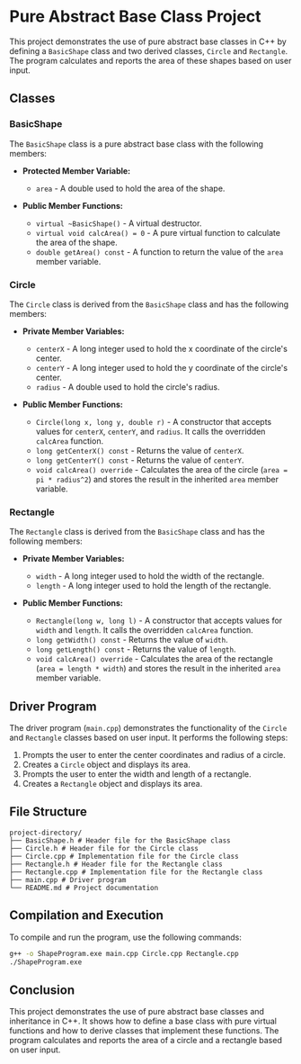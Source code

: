 # Pure Abstract Base Class Project

This project demonstrates the use of pure abstract base classes in C++ by defining a `BasicShape` class and two derived classes, `Circle` and `Rectangle`. The program calculates and reports the area of these shapes based on user input.

## Classes

### BasicShape

The `BasicShape` class is a pure abstract base class with the following members:

- **Protected Member Variable:**
  - `area` - A double used to hold the area of the shape.

- **Public Member Functions:**
  - `virtual ~BasicShape()` - A virtual destructor.
  - `virtual void calcArea() = 0` - A pure virtual function to calculate the area of the shape.
  - `double getArea() const` - A function to return the value of the `area` member variable.

### Circle

The `Circle` class is derived from the `BasicShape` class and has the following members:

- **Private Member Variables:**
  - `centerX` - A long integer used to hold the x coordinate of the circle's center.
  - `centerY` - A long integer used to hold the y coordinate of the circle's center.
  - `radius` - A double used to hold the circle's radius.

- **Public Member Functions:**
  - `Circle(long x, long y, double r)` - A constructor that accepts values for `centerX`, `centerY`, and `radius`. It calls the overridden `calcArea` function.
  - `long getCenterX() const` - Returns the value of `centerX`.
  - `long getCenterY() const` - Returns the value of `centerY`.
  - `void calcArea() override` - Calculates the area of the circle (`area = pi * radius^2`) and stores the result in the inherited `area` member variable.

### Rectangle

The `Rectangle` class is derived from the `BasicShape` class and has the following members:

- **Private Member Variables:**
  - `width` - A long integer used to hold the width of the rectangle.
  - `length` - A long integer used to hold the length of the rectangle.

- **Public Member Functions:**
  - `Rectangle(long w, long l)` - A constructor that accepts values for `width` and `length`. It calls the overridden `calcArea` function.
  - `long getWidth() const` - Returns the value of `width`.
  - `long getLength() const` - Returns the value of `length`.
  - `void calcArea() override` - Calculates the area of the rectangle (`area = length * width`) and stores the result in the inherited `area` member variable.

## Driver Program

The driver program (`main.cpp`) demonstrates the functionality of the `Circle` and `Rectangle` classes based on user input. It performs the following steps:

1. Prompts the user to enter the center coordinates and radius of a circle.
2. Creates a `Circle` object and displays its area.
3. Prompts the user to enter the width and length of a rectangle.
4. Creates a `Rectangle` object and displays its area.

## File Structure
```
project-directory/ 
├── BasicShape.h # Header file for the BasicShape class 
├── Circle.h # Header file for the Circle class 
├── Circle.cpp # Implementation file for the Circle class 
├── Rectangle.h # Header file for the Rectangle class 
├── Rectangle.cpp # Implementation file for the Rectangle class 
├── main.cpp # Driver program 
└── README.md # Project documentation
```


## Compilation and Execution

To compile and run the program, use the following commands:

```sh
g++ -o ShapeProgram.exe main.cpp Circle.cpp Rectangle.cpp
./ShapeProgram.exe
```

## Conclusion
This project demonstrates the use of pure abstract base classes and inheritance in C++. It shows how to define a base class with pure virtual functions and how to derive classes that implement these functions. The program calculates and reports the area of a circle and a rectangle based on user input.